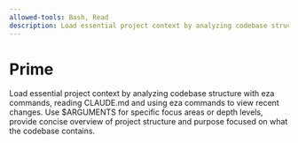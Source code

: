 ```yaml
---
allowed-tools: Bash, Read
description: Load essential project context by analyzing codebase structure and core docs
---
```


# Prime

Load essential project context by analyzing codebase structure with eza commands, reading CLAUDE.md and using eza commands to view recent changes. Use $ARGUMENTS for specific focus areas or depth levels, provide concise overview of project structure and purpose focused on what the codebase contains.
